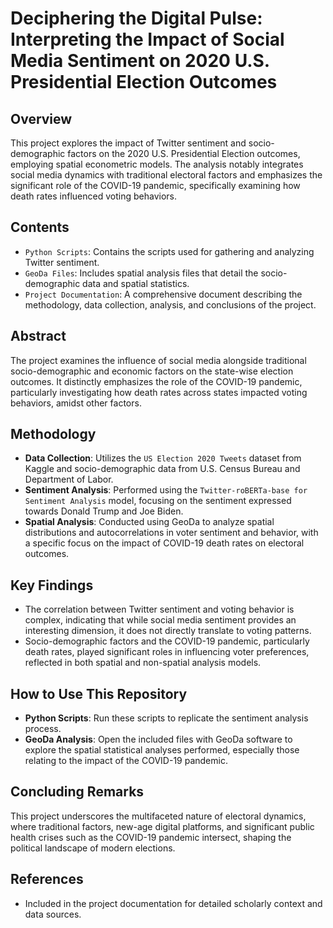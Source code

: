 # Deciphering the Digital Pulse: Interpreting the Impact of Social Media Sentiment on 2020 U.S. Presidential Election Outcomes

## Overview
This project explores the impact of Twitter sentiment and socio-demographic factors on the 2020 U.S. Presidential Election outcomes, employing spatial econometric models. The analysis notably integrates social media dynamics with traditional electoral factors and emphasizes the significant role of the COVID-19 pandemic, specifically examining how death rates influenced voting behaviors.

## Contents
- `Python Scripts`: Contains the scripts used for gathering and analyzing Twitter sentiment.
- `GeoDa Files`: Includes spatial analysis files that detail the socio-demographic data and spatial statistics.
- `Project Documentation`: A comprehensive document describing the methodology, data collection, analysis, and conclusions of the project.

## Abstract
The project examines the influence of social media alongside traditional socio-demographic and economic factors on the state-wise election outcomes. It distinctly emphasizes the role of the COVID-19 pandemic, particularly investigating how death rates across states impacted voting behaviors, amidst other factors.

## Methodology
- **Data Collection**: Utilizes the `US Election 2020 Tweets` dataset from Kaggle and socio-demographic data from U.S. Census Bureau and Department of Labor.
- **Sentiment Analysis**: Performed using the `Twitter-roBERTa-base for Sentiment Analysis` model, focusing on the sentiment expressed towards Donald Trump and Joe Biden.
- **Spatial Analysis**: Conducted using GeoDa to analyze spatial distributions and autocorrelations in voter sentiment and behavior, with a specific focus on the impact of COVID-19 death rates on electoral outcomes.

## Key Findings
- The correlation between Twitter sentiment and voting behavior is complex, indicating that while social media sentiment provides an interesting dimension, it does not directly translate to voting patterns.
- Socio-demographic factors and the COVID-19 pandemic, particularly death rates, played significant roles in influencing voter preferences, reflected in both spatial and non-spatial analysis models.

## How to Use This Repository
- **Python Scripts**: Run these scripts to replicate the sentiment analysis process.
- **GeoDa Analysis**: Open the included files with GeoDa software to explore the spatial statistical analyses performed, especially those relating to the impact of the COVID-19 pandemic.

## Concluding Remarks
This project underscores the multifaceted nature of electoral dynamics, where traditional factors, new-age digital platforms, and significant public health crises such as the COVID-19 pandemic intersect, shaping the political landscape of modern elections.

## References
- Included in the project documentation for detailed scholarly context and data sources.
